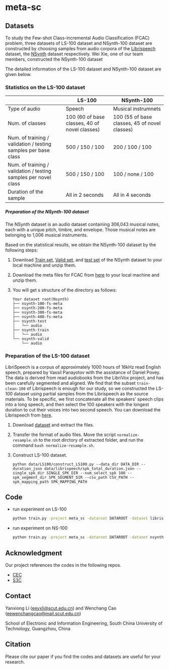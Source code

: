 # meta-sc



## Datasets

To study the Few-shot Class-incremental Audio Classification (FCAC) problem, three datasets of LS-100 dataset and NSynth-100 dataset are constructed by choosing samples from audio corpora of the [Librispeech](https://www.openslr.org/12/) dataset, the [NSynth](https://magenta.tensorflow.org/datasets/nsynth) dataset respectively. Wei Xie, one of our team members, constructed the NSynth-100 dataset

The detailed information of the LS-100 dataset and NSynth-100 dataset are given below.

### Statistics on the LS-100 dataset

|                                                                 | LS-100                                        | NSynth-100                                    |
| --------------------------------------------------------------- | --------------------------------------------- | --------------------------------------------- |
| Type of audio                                                   | Speech                                        | Musical instrumnets                           |
| Num. of classes                                                 | 100 (60 of base classes, 40 of novel classes) | 100 (55 of base classes, 45 of novel classes) |
| Num. of training / validation / testing samples per base class  | 500 / 150 / 100                               | 200 / 100 / 100                               |
| Num. of training / validation / testing samples per novel class | 500 / 150 / 100                               | 100 / none / 100                              |
| Duration of the sample                                          | All in 2 seconds                              | All in 4 seconds                              |

##### Preparation of the NSynth-100 dataset

The NSynth dataset is an audio dataset containing 306,043 musical notes, each with a unique pitch, timbre, and envelope. 
Those musical notes are belonging to 1,006 musical instruments.

Based on the statistical results, we obtain the NSynth-100 dataset by the following steps:

1. Download [Train set](http://download.magenta.tensorflow.org/datasets/nsynth/nsynth-train.jsonwav.tar.gz), [Valid set](http://download.magenta.tensorflow.org/datasets/nsynth/nsynth-valid.jsonwav.tar.gz), and [test set](http://download.magenta.tensorflow.org/datasets/nsynth/nsynth-test.jsonwav.tar.gz) of the NSynth dataset to your local machine and unzip them.

2. Download the meta files for FCAC from [here](./data/nsynth) to your local machine and unzip them.

3. You will get s structure of the directory as follows:

   ```
   Your dataset root(Nsynth)
   ├── nsynth-100-fs-meta
   ├── nsynth-200-fs-meta
   ├── nsynth-300-fs-meta
   ├── nsynth-400-fs-meta
   ├── nsynth-test
   │   └── audio
   ├── nsynth-train
   │   └── audio
   └── nsynth-valid
       └── audio
   ```

   

### Preparation of the LS-100 dataset

LibriSpeech is a corpus of approximately 1000 hours of 16kHz read English speech, prepared by Vassil Panayotov with the assistance of Daniel Povey. The data is derived from read audiobooks from the LibriVox project, and has been carefully segmented and aligned. We find that the subset `train-clean-100` of Librispeech is enough for our study, so we constructed the LS-100 dataset using partial samples from the Librispeech as the source materials. To be specific, we first concatenate all the speakers' speech clips into a long speech, and then select the 100 speakers with the longest duration to cut their voices into two second speech. You can download the Librispeech from [here](https://www.openslr.org/12/).

1. Download [dataset](https://www.openslr.org/resources/12/train-clean-100.tar.gz) and extract the files.

2. Transfer the format of audio files. Move the script `normalize-resample.sh` to the root dirctory of extracted folder, and run the command `bash normalize-resample.sh`.

3. Construct LS-100 dataset.
   
   ```
   python data/LS100/construct_LS100.py --data_dir DATA_DIR --duration_json data/librispeech/spk_total_duration.json --single_spk_dir SINGLE_SPK_DIR --num_select_spk 100 --spk_segment_dir SPK_SEGMENT_DIR --csv_path CSV_PATH --spk_mapping_path SPK_MAPPING_PATH
   ```

## Code

- run experiment on LS-100

    ```bash
    python train.py -project meta_sc -dataroot DATAROOT -dataset librispeech -lamda_proto 0.6 -config ./configs/meta_sc_LS-100_stochastic_classifier.yml -gpu 1
    ```

- run experiment on NS-100

  ```bash
  python train.py -project meta_sc -dataroot DATAROOT -dataset nsynth-100 -lamda_proto 0.6 -config ./configs/meta_sc_NS-100_stochastic_classifier.yml -gpu 1
  ```

  

## Acknowledgment

Our project references the codes in the following repos.

- [CEC](https://github.com/icoz69/CEC-CVPR2021)
- [S3C](https://github.com/JAYATEJAK/S3C)

## Contact

Yanxiong Li ([eeyxli@scut.edu.cn](mailto:eeyxli@scut.edu.cn)) and Wenchang Cao ([eewenchangcao@mail.scut.edu.cn](mailto:eewenchangcao@mail.scut.edu.cn))

School of Electronic and Information Engineering, South China University of Technology, Guangzhou, China

## Citation

Please cite our paper if you find the codes and datasets are useful for your research.

